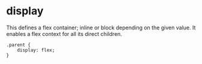 # display
This defines a flex container; inline or block depending on the given value. It enables a flex context for all its direct children.

```
.parent {
    display: flex;
}
```